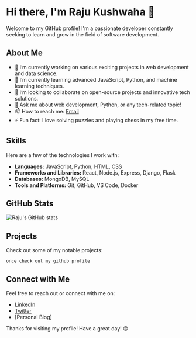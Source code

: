 # Hi there, I'm Raju Kushwaha 👋

Welcome to my GitHub profile! I'm a passionate developer constantly seeking to learn and grow in the field of software development.

## About Me

- 🔭 I’m currently working on various exciting projects in web development and data science.
- 🌱 I’m currently learning advanced JavaScript, Python, and machine learning techniques.
- 👯 I’m looking to collaborate on open-source projects and innovative tech solutions.
- 💬 Ask me about web development, Python, or any tech-related topic!
- 📫 How to reach me: [Email](mightyrajukushwaha@gmail.com)
- ⚡ Fun fact: I love solving puzzles and playing chess in my free time.

## Skills

Here are a few of the technologies I work with:

- **Languages:** JavaScript, Python, HTML, CSS
- **Frameworks and Libraries:** React, Node.js, Express, Django, Flask
- **Databases:** MongoDB, MySQL
- **Tools and Platforms:** Git, GitHub, VS Code, Docker

## GitHub Stats

![Raju's GitHub stats](https://github-readme-stats.vercel.app/api?username=Raju-kushwaha1230&show_icons=true&hide=stars&count_private=true&theme=radical)

## Projects

Check out some of my notable projects:
```
once check out my github profile
```
## Connect with Me

Feel free to reach out or connect with me on:

- [LinkedIn](https://www.linkedin.com/in/your-linkedin-profile)
- [Twitter](https://twitter.com/your-twitter-handle)
- [Personal Blog]

Thanks for visiting my profile! Have a great day! 😊
